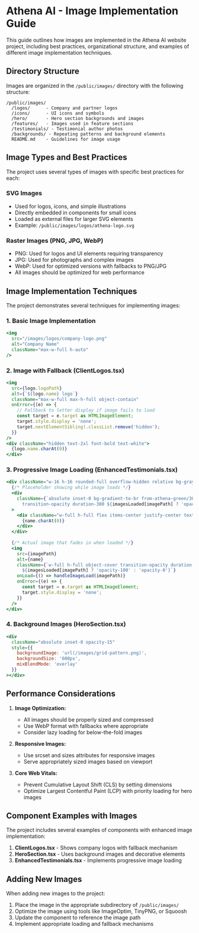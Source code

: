 # Athena AI - Image Implementation Guide

This guide outlines how images are implemented in the Athena AI website project, including best practices, organizational structure, and examples of different image implementation techniques.

## Directory Structure

Images are organized in the `/public/images/` directory with the following structure:

```
/public/images/
  /logos/      - Company and partner logos
  /icons/      - UI icons and symbols
  /hero/       - Hero section backgrounds and images
  /features/   - Images used in feature sections
  /testimonials/ - Testimonial author photos
  /backgrounds/ - Repeating patterns and background elements
  README.md    - Guidelines for image usage
```

## Image Types and Best Practices

The project uses several types of images with specific best practices for each:

### SVG Images

- Used for logos, icons, and simple illustrations
- Directly embedded in components for small icons
- Loaded as external files for larger SVG elements
- Example: `/public/images/logos/athena-logo.svg`

### Raster Images (PNG, JPG, WebP)

- PNG: Used for logos and UI elements requiring transparency
- JPG: Used for photographs and complex images
- WebP: Used for optimized versions with fallbacks to PNG/JPG
- All images should be optimized for web performance

## Image Implementation Techniques

The project demonstrates several techniques for implementing images:

### 1. Basic Image Implementation

```jsx
<img 
  src="/images/logos/company-logo.png" 
  alt="Company Name" 
  className="max-w-full h-auto" 
/>
```

### 2. Image with Fallback (ClientLogos.tsx)

```jsx
<img 
  src={logo.logoPath} 
  alt={`${logo.name} logo`}
  className="max-w-full max-h-full object-contain"
  onError={(e) => {
    // Fallback to letter display if image fails to load
    const target = e.target as HTMLImageElement;
    target.style.display = 'none';
    target.nextElementSibling!.classList.remove('hidden');
  }}
/>
<div className="hidden text-2xl font-bold text-white">
  {logo.name.charAt(0)}
</div>
```

### 3. Progressive Image Loading (EnhancedTestimonials.tsx)

```jsx
<div className="w-16 h-16 rounded-full overflow-hidden relative bg-gray-800">
  {/* Placeholder showing while image loads */}
  <div 
    className={`absolute inset-0 bg-gradient-to-br from-athena-green/30 to-athena-blue/30 
      transition-opacity duration-300 ${imagesLoaded[imagePath] ? 'opacity-0' : 'opacity-100'}`}
  >
    <div className="w-full h-full flex items-center justify-center text-2xl font-semibold text-white">
      {name.charAt(0)}
    </div>
  </div>
  
  {/* Actual image that fades in when loaded */}
  <img 
    src={imagePath} 
    alt={name}
    className={`w-full h-full object-cover transition-opacity duration-500 
      ${imagesLoaded[imagePath] ? 'opacity-100' : 'opacity-0'}`}
    onLoad={() => handleImageLoad(imagePath)}
    onError={(e) => {
      const target = e.target as HTMLImageElement;
      target.style.display = 'none';
    }}
  />
</div>
```

### 4. Background Images (HeroSection.tsx)

```jsx
<div 
  className="absolute inset-0 opacity-15"
  style={{
    backgroundImage: 'url(/images/grid-pattern.png)',
    backgroundSize: '600px',
    mixBlendMode: 'overlay'
  }}
></div>
```

## Performance Considerations

1. **Image Optimization:**
   - All images should be properly sized and compressed
   - Use WebP format with fallbacks where appropriate
   - Consider lazy loading for below-the-fold images

2. **Responsive Images:**
   - Use srcset and sizes attributes for responsive images
   - Serve appropriately sized images based on viewport

3. **Core Web Vitals:**
   - Prevent Cumulative Layout Shift (CLS) by setting dimensions
   - Optimize Largest Contentful Paint (LCP) with priority loading for hero images

## Component Examples with Images

The project includes several examples of components with enhanced image implementation:

1. **ClientLogos.tsx** - Shows company logos with fallback mechanism
2. **HeroSection.tsx** - Uses background images and decorative elements
3. **EnhancedTestimonials.tsx** - Implements progressive image loading

## Adding New Images

When adding new images to the project:

1. Place the image in the appropriate subdirectory of `/public/images/`
2. Optimize the image using tools like ImageOptim, TinyPNG, or Squoosh
3. Update the component to reference the image path
4. Implement appropriate loading and fallback mechanisms 